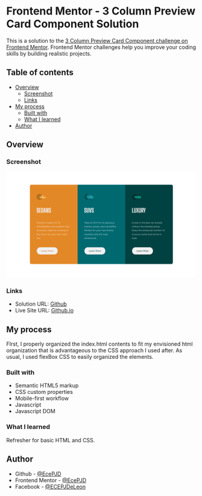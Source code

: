 # Frontend Mentor - 3 Column Preview Card Component Solution

This is a solution to the [3 Column Preview Card Component challenge on Frontend Mentor](https://www.frontendmentor.io/challenges/3column-preview-card-component-pH92eAR2-). Frontend Mentor challenges help you improve your coding skills by building realistic projects.

## Table of contents

- [Overview](#overview)
  - [Screenshot](#screenshot)
  - [Links](#links)
- [My process](#my-process)
  - [Built with](#built-with)
  - [What I learned](#what-i-learned)
- [Author](#author)

## Overview

### Screenshot

![](./result.png)

### Links

- Solution URL: [Github](https://github.com/EcePJD/frontendMentor_3columnPreviewCardComponent)
- Live Site URL: [Github.io](https://ecepjd.github.io/frontendMentor_3columnPreviewCardComponent/)

## My process
FIrst, I properly organized the index.html contents to fit my envisioned html organization that is advantageous to the CSS approach I used after. As usual, I used flexBox CSS to easily organized the elements.

### Built with
- Semantic HTML5 markup
- CSS custom properties
- Mobile-first workflow
- Javascript
- Javascript DOM

### What I learned
Refresher for basic HTML and CSS.

## Author

- Github - [@EcePJD](https://github.com/EcePJD)
- Frontend Mentor - [@EcePJD](https://www.frontendmentor.io/profile/EcePJD)
- Facebook - [@ECEPJDeLeon](https://www.facebook.com/ECEPJDeLeon)